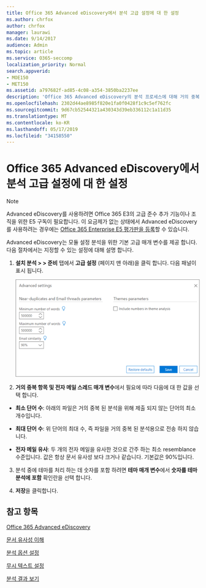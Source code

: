 ```yaml
---
title: Office 365 Advanced eDiscovery에서 분석 고급 설정에 대 한 설정
ms.author: chrfox
author: chrfox
manager: laurawi
ms.date: 9/14/2017
audience: Admin
ms.topic: article
ms.service: O365-seccomp
localization_priority: Normal
search.appverid:
- MOE150
- MET150
ms.assetid: a797682f-ad85-4c08-a354-3850ba2237ee
description: 'Office 365 Advanced eDiscovery의 분석 프로세스에 대해 거의 중복, 전자 메일 스레드 및 테마를 포함 하 여 고급 설정을 구성 하는 방법을 알아봅니다. '
ms.openlocfilehash: 2302d44ae8985f820e1fa0f0428f1c9c5ef762fc
ms.sourcegitcommit: 9d67cb52544321a430343d39eb336112c1a11d35
ms.translationtype: MT
ms.contentlocale: ko-KR
ms.lasthandoff: 05/17/2019
ms.locfileid: "34158550"
---
```

# <a name="set-analyze-advanced-settings-in-office-365-advanced-ediscovery"></a>Office 365 Advanced eDiscovery에서 분석 고급 설정에 대 한 설정

> [!NOTE]
> Advanced eDiscovery를 사용하려면 Office 365 E3의 고급 준수 추가 기능이나 조직을 위한 E5 구독이 필요합니다. 이 요금제가 없는 상태에서 Advanced eDiscovery를 사용하려는 경우에는 [Office 365 Enterprise E5 평가판을 등록](https://go.microsoft.com/fwlink/p/?LinkID=698279)할 수 있습니다. 
  
Advanced eDiscovery는 모듈 설정 분석을 위한 기본 고급 매개 변수를 제공 합니다. 다음 절차에서는 지정할 수 있는 설정에 대해 설명 합니다.
  
1. **설치 분석 \> \> 준비** 탭에서 **고급 설정** (페이지 맨 아래)을 클릭 합니다. 다음 패널이 표시 됩니다. 
    
    ![고급 설정 설정 분석](media/c9ea3017-e19a-456b-a742-c3d07121a3f6.png)
  
2. **거의 중복 항목 및 전자 메일 스레드 매개 변수**에서 필요에 따라 다음에 대 한 값을 선택 합니다.
    
  - **최소 단어 수**: 아래의 파일은 거의 중복 된 분석을 위해 제출 되지 않는 단어의 최소 개수입니다. 
    
  - **최대 단어 수**: 위 단어의 최대 수, 즉 파일을 거의 중복 된 분석용으로 전송 하지 않습니다.
    
  - **전자 메일 유사**: 두 개의 전자 메일을 유사한 것으로 간주 하는 최소 resemblance 수준입니다. 값은 항상 문서 유사성 보다 크거나 같습니다. 기본값은 90%입니다.
    
3. 분석 중에 테마를 처리 하는 데 숫자를 포함 하려면 **테마 매개 변수**에서 **숫자를 테마 분석에 포함** 확인란을 선택 합니다. 
    
4. **저장**을 클릭합니다. 
    
## <a name="see-also"></a>참고 항목

[Office 365 Advanced eDiscovery](office-365-advanced-ediscovery.md)
  
[문서 유사성 이해](understand-document-similarity-in-advanced-ediscovery.md)
  
[분석 옵션 설정](set-analyze-options-in-advanced-ediscovery.md)
  
[무시 텍스트 설정](set-ignore-text-in-advanced-ediscovery.md)
  
[분석 결과 보기](view-analyze-results-in-advanced-ediscovery.md)

